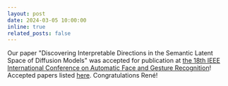 ```yaml
---
layout: post
date: 2024-03-05 10:00:00
inline: true
related_posts: false
---
```


Our paper "Discovering Interpretable Directions in the Semantic Latent Space of Diffusion Models" was accepted for publication at [the 18th IEEE International Conference on Automatic Face and Gesture Recognition](https://fg2024.ieee-biometrics.org/)! Accepted papers listed [here](https://fg2024.ieee-biometrics.org/list-of-accepted-papers/). Congratulations René!